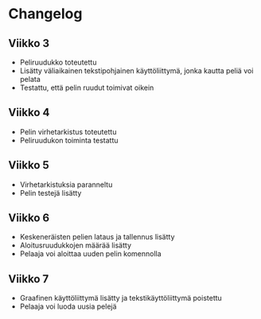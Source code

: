 # Changelog

## Viikko 3
- Peliruudukko toteutettu
- Lisätty väliaikainen tekstipohjainen käyttöliittymä, jonka kautta peliä voi pelata
- Testattu, että pelin ruudut toimivat oikein

## Viikko 4
 - Pelin virhetarkistus toteutettu
 - Peliruudukon toiminta testattu

## Viikko 5
 - Virhetarkistuksia paranneltu
 - Pelin testejä lisätty

## Viikko 6
 - Keskeneräisten pelien lataus ja tallennus lisätty
 - Aloitusruudukkojen määrää lisätty
 - Pelaaja voi aloittaa uuden pelin komennolla

## Viikko 7
 - Graafinen käyttöliittymä lisätty ja tekstikäyttöliittymä poistettu
 - Pelaaja voi luoda uusia pelejä
